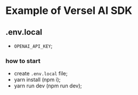 # Example of Versel AI SDK

## .env.local

- `OPENAI_API_KEY`;

### how to start

- create `.env.local` file;
- yarn install (npm i);
- yarn run dev (npm run dev);
